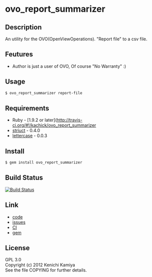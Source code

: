 ovo_report_summarizer
=====================

Description
------------

An utility for the OVO(OpenViewOperations).
"Report file" to a csv file.

Feutures
--------

* Author is just a user of OVO, Of course "No Warranty" :)

Usage
------

```bash
$ ovo_report_summarizer report-file
```

Requirements
------------

* Ruby - [1.9.2 or later](http://travis-ci.org/#!/kachick/ovo_report_summarizer
* [striuct](https://github.com/kachick/striuct) - 0.4.0
* [lettercase](https://github.com/kachick/lettercase) - 0.0.3

Install
-------

```bash
$ gem install ovo_report_summarizer
```

Build Status
------------

[![Build Status](https://secure.travis-ci.org/kachick/ovo_report_summarizer.png)](http://travis-ci.org/kachick/ovo_report_summarizer)

Link
----

* [code](https://github.com/kachick/ovo_report_summarizer)
* [issues](https://github.com/kachick/ovo_report_summarizer/issues)
* [CI](http://travis-ci.org/#!/kachick/ovo_report_summarizer)
* [gem](https://rubygems.org/gems/ovo_report_summarizer)

License
-------

GPL 3.0  
Copyright (c) 2012 Kenichi Kamiya  
See the file COPYING for further details.
